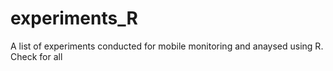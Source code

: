 # experiments_R
A list of experiments conducted for mobile monitoring and anaysed using R.
Check for all
